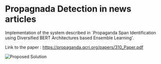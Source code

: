 # Propagnada Detection in news articles

Implementation of the system described in `Propaganda Span Identification using Diversified BERT Architectures based Ensemble Learning'.

Link to the paper : https://propaganda.qcri.org/papers/310_Paper.pdf 

![Proposed Solution](https://github.com/depshad/propagand-detection/blob/master/Proposed_Solution.png?raw=true)
